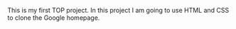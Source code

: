 This is my first TOP project. In this project I am going to use HTML and CSS to clone the Google homepage.
